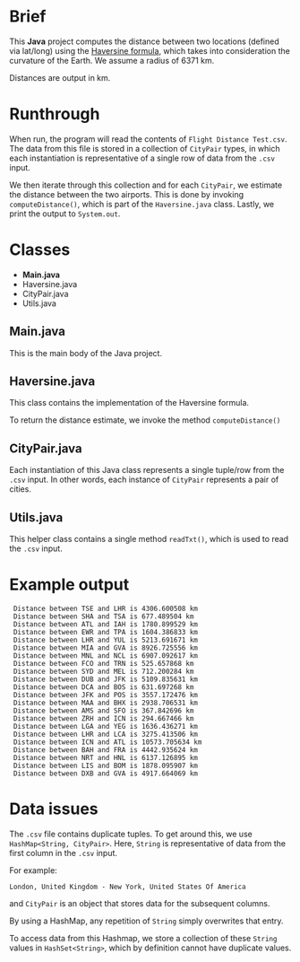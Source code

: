 # Brief

This __Java__ project computes the distance between two locations (defined via lat/long) using the [Haversine formula](https://en.wikipedia.org/wiki/Haversine_formula), which takes into consideration the curvature of the Earth.
We assume a radius of 6371 km.

Distances are output in km.

# Runthrough

When run, the program will read the contents of `Flight Distance Test.csv`.
The data from this file is stored in a collection of `CityPair` types, in which each instantiation is representative of a single row of data from the `.csv` input.

We then iterate through this collection and for each `CityPair`, we estimate the distance between the two airports.
This is done by invoking `computeDistance()`, which is part of the `Haversine.java` class.
Lastly, we print the output to `System.out`.

# Classes

* __Main.java__
* Haversine.java
* CityPair.java
* Utils.java


## Main.java

This is the main body of the Java project. 

## Haversine.java

This class contains the implementation of the Haversine formula.

To return the distance estimate, we invoke the method `computeDistance()`

## CityPair.java

Each instantiation of this Java class represents a single tuple/row from the `.csv` input.
In other words, each instance of `CityPair` represents a pair of cities.

## Utils.java

This helper class contains a single method `readTxt()`, which is used to read the `.csv` input.

# Example output

```
 Distance between TSE and LHR is 4306.600508 km
 Distance between SHA and TSA is 677.489504 km
 Distance between ATL and IAH is 1780.899529 km
 Distance between EWR and TPA is 1604.386833 km
 Distance between LHR and YUL is 5213.691671 km
 Distance between MIA and GVA is 8926.725556 km
 Distance between MNL and NCL is 6907.092617 km
 Distance between FCO and TRN is 525.657868 km
 Distance between SYD and MEL is 712.200284 km
 Distance between DUB and JFK is 5109.835631 km
 Distance between DCA and BOS is 631.697268 km
 Distance between JFK and POS is 3557.172476 km
 Distance between MAA and BHX is 2938.706531 km
 Distance between AMS and SFO is 367.842696 km
 Distance between ZRH and ICN is 294.667466 km
 Distance between LGA and YEG is 1636.436271 km
 Distance between LHR and LCA is 3275.413506 km
 Distance between ICN and ATL is 10573.705634 km
 Distance between BAH and FRA is 4442.935624 km
 Distance between NRT and HNL is 6137.126895 km
 Distance between LIS and BOM is 1878.095907 km
 Distance between DXB and GVA is 4917.664069 km
```

# Data issues

The `.csv` file contains duplicate tuples.
To get around this, we use `HashMap<String, CityPair>`.
Here, `String` is representative of data from the first column in the `.csv` input. 

For example:

``
London, United Kingdom - New York, United States Of America
``

and `CityPair` is an object that stores data for the subsequent columns.

By using a HashMap, any repetition of `String` simply overwrites that entry.

To access data from this Hashmap, we store a collection of these `String` values in `HashSet<String>`, which by definition cannot have duplicate values.


